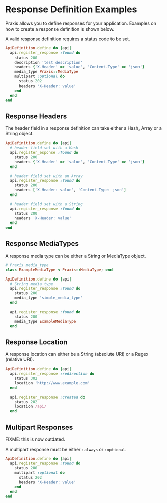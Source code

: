 # Response Definition Examples

Praxis allows you to define responses for your application. Examples on how to create a response
definition is shown below.

A valid response definition requires a status code to be set.
```ruby
ApiDefinition.define do |api|
  api.register_response :found do
    status 200
    description 'test description'
    headers {'X-Header' => 'value', 'Content-Type' => 'json'}
    media_type Praxis::MediaType
    multipart :optional do
      status 202
      headers 'X-Header: value'
    end
  end
end
```

## Response Headers

The header field in a response definition can take either a Hash, Array or a String object.
```ruby
ApiDefinition.define do |api|
  # header field set with a Hash
  api.register_esponse :found do
    status 200
    headers {'X-Header' => 'value', 'Content-Type' => 'json'}
  end

  # header field set with an Array
  api.register_response :found do
    status 200
    headers ['X-Header: value', 'Content-Type: json']
  end

  # header field set with a String
  api.register_response :found do
    status 200
    headers 'X-Header: value'
  end
end
```

## Response MediaTypes

A response media type can be either a String or MediaType object.
```ruby
# Praxis media_type
class ExampleMediaType < Praxis::MediaType; end

ApiDefinition.define do |api|
  # String media_type
  api.register_response :found do
    status 200
    media_type 'simple_media_type'
  end

  api.register_response :found do
    status 200
    media_type ExampleMediaType
  end
```

## Response Location

A response location can either be a String (absolute URI) or a Regex (relative URI).

```ruby
ApiDefinition.define do |api|
  api.register_response :redirection do
    status 302
    location 'http://www.example.com'
  end

  api.register_response :created do
    status 202
    location /api/
  end
```

## Multipart Responses

FIXME: this is now outdated.

A multipart response must be either `:always` or `:optional`.
```ruby
ApiDefinition.define do |api|
  api.register_response :found do
    status 200
    multipart :optional do
      status 202
      headers 'X-Header: value'
    end
  end
end
```
